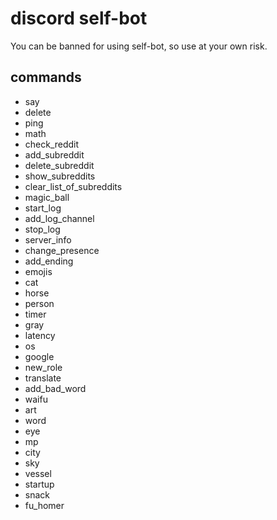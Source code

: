 # discord self-bot
You can be banned for using self-bot, so use at your own risk.

## commands
 * say
 * delete 
 * ping
 * math
 * check_reddit
 * add_subreddit
 * delete_subreddit
 * show_subreddits
 * clear_list_of_subreddits
 * magic_ball
 * start_log
 * add_log_channel
 * stop_log
 * server_info
 * change_presence
 * add_ending
 * emojis
 * cat
 * horse
 * person
 * timer
 * gray
 * latency
 * os
 * google
 * new_role
 * translate
 * add_bad_word
 * waifu
 * art
 * word
 * eye
 * mp
 * city
 * sky
 * vessel
 * startup
 * snack
 * fu_homer
